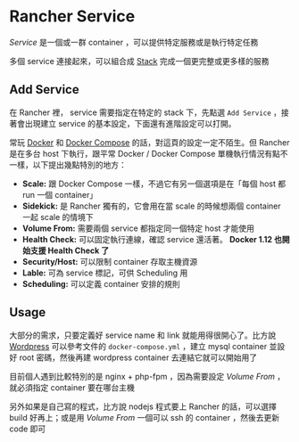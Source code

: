 # Rancher Service

*Service* 是一個或一群 container ，可以提供特定服務或是執行特定任務

多個 service 連接起來，可以組合成 [Stack](stack.md) 完成一個更完整或更多樣的服務

## Add Service

在 Rancher 裡， service 需要指定在特定的 stack 下，先點選 `Add Service` ，接著會出現建立 service 的基本設定，下面還有進階設定可以打開。

常玩 [Docker][] 和 [Docker Compose][] 的話，對這頁的設定一定不陌生。但 Rancher 是在多台 host 下執行，跟平常 Docker / Docker Compose 單機執行情況有點不一樣，以下提出幾點特別的地方：

- **Scale:** 跟 Docker Compose 一樣，不過它有另一個選項是在「每個 host 都 run 一個 container」
- **Sidekick:** 是 Rancher 獨有的，它會用在當 scale 的時候想兩個 container 一起 scale 的情境下
- **Volume From:** 需要兩個 service 都指定同一個特定 host 才能使用
- **Health Check:** 可以固定執行連線，確認 service 還活著。 **Docker 1.12 也開始支援 Health Check 了**
- **Security/Host:** 可以限制 container 存取主機資源
- **Lable:** 可為 service 標記，可供 Scheduling 用
- **Scheduling:** 可以定義 container 安排的規則

## Usage

大部分的需求，只要定義好 service name 和 link 就能用得很開心了。比方說 [Wordpress](https://hub.docker.com/_/wordpress/) 可以參考文件的 `docker-compose.yml` ，建立 mysql container 並設好 root 密碼，然後再建 wordpress container 去連結它就可以開始用了

目前個人遇到比較特別的是 nginx + php-fpm ，因為需要設定 *Volume From* ，就必須指定 container 要在哪台主機

另外如果是自己寫的程式，比方說 nodejs 程式要上 Rancher 的話，可以選擇 build 好再上；或是用 *Volume From* 一個可以 ssh 的 container ，然後去更新 code 即可

[Docker]: https://www.docker.com/
[Docker Compose]: https://docs.docker.com/compose/
